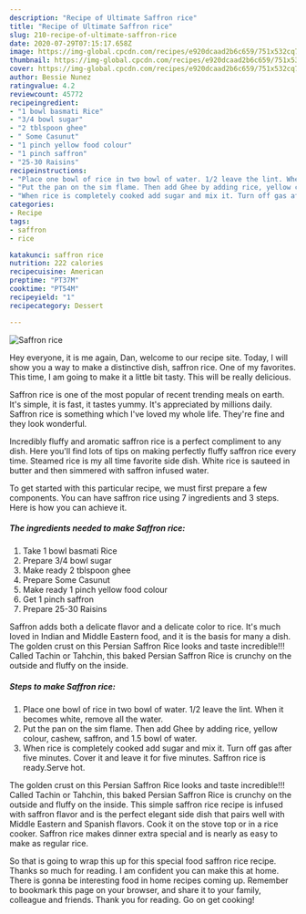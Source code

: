 ```yaml
---
description: "Recipe of Ultimate Saffron rice"
title: "Recipe of Ultimate Saffron rice"
slug: 210-recipe-of-ultimate-saffron-rice
date: 2020-07-29T07:15:17.658Z
image: https://img-global.cpcdn.com/recipes/e920dcaad2b6c659/751x532cq70/saffron-rice-recipe-main-photo.jpg
thumbnail: https://img-global.cpcdn.com/recipes/e920dcaad2b6c659/751x532cq70/saffron-rice-recipe-main-photo.jpg
cover: https://img-global.cpcdn.com/recipes/e920dcaad2b6c659/751x532cq70/saffron-rice-recipe-main-photo.jpg
author: Bessie Nunez
ratingvalue: 4.2
reviewcount: 45772
recipeingredient:
- "1 bowl basmati Rice"
- "3/4 bowl sugar"
- "2 tblspoon ghee"
- " Some Casunut"
- "1 pinch yellow food colour"
- "1 pinch saffron"
- "25-30 Raisins"
recipeinstructions:
- "Place one bowl of rice in two bowl of water. 1/2 leave the lint. When it becomes white, remove all the water."
- "Put the pan on the sim flame. Then add Ghee by adding rice, yellow colour, cashew, saffron, and 1.5 bowl of water."
- "When rice is completely cooked add sugar and mix it. Turn off gas after five minutes. Cover it and leave it for five minutes. Saffron rice is ready.Serve hot."
categories:
- Recipe
tags:
- saffron
- rice

katakunci: saffron rice 
nutrition: 222 calories
recipecuisine: American
preptime: "PT37M"
cooktime: "PT54M"
recipeyield: "1"
recipecategory: Dessert

---
```



![Saffron rice](https://img-global.cpcdn.com/recipes/e920dcaad2b6c659/751x532cq70/saffron-rice-recipe-main-photo.jpg)

Hey everyone, it is me again, Dan, welcome to our recipe site. Today, I will show you a way to make a distinctive dish, saffron rice. One of my favorites. This time, I am going to make it a little bit tasty. This will be really delicious.

Saffron rice is one of the most popular of recent trending meals on earth. It's simple, it is fast, it tastes yummy. It's appreciated by millions daily. Saffron rice is something which I've loved my whole life. They're fine and they look wonderful.

Incredibly fluffy and aromatic saffron rice is a perfect compliment to any dish. Here you&#39;ll find lots of tips on making perfectly fluffy saffron rice every time. Steamed rice is my all time favorite side dish. White rice is sauteed in butter and then simmered with saffron infused water.


To get started with this particular recipe, we must first prepare a few components. You can have saffron rice using 7 ingredients and 3 steps. Here is how you can achieve it.

<!--inarticleads1-->

##### The ingredients needed to make Saffron rice:

1. Take 1 bowl basmati Rice
1. Prepare 3/4 bowl sugar
1. Make ready 2 tblspoon ghee
1. Prepare  Some Casunut
1. Make ready 1 pinch yellow food colour
1. Get 1 pinch saffron
1. Prepare 25-30 Raisins


Saffron adds both a delicate flavor and a delicate color to rice. It&#39;s much loved in Indian and Middle Eastern food, and it is the basis for many a dish. The golden crust on this Persian Saffron Rice looks and taste incredible!!! Called Tachin or Tahchin, this baked Persian Saffron Rice is crunchy on the outside and fluffy on the inside. 

<!--inarticleads2-->

##### Steps to make Saffron rice:

1. Place one bowl of rice in two bowl of water. 1/2 leave the lint. When it becomes white, remove all the water.
1. Put the pan on the sim flame. Then add Ghee by adding rice, yellow colour, cashew, saffron, and 1.5 bowl of water.
1. When rice is completely cooked add sugar and mix it. Turn off gas after five minutes. Cover it and leave it for five minutes. Saffron rice is ready.Serve hot.


The golden crust on this Persian Saffron Rice looks and taste incredible!!! Called Tachin or Tahchin, this baked Persian Saffron Rice is crunchy on the outside and fluffy on the inside. This simple saffron rice recipe is infused with saffron flavor and is the perfect elegant side dish that pairs well with Middle Eastern and Spanish flavors. Cook it on the stove top or in a rice cooker. Saffron rice makes dinner extra special and is nearly as easy to make as regular rice. 

So that is going to wrap this up for this special food saffron rice recipe. Thanks so much for reading. I am confident you can make this at home. There is gonna be interesting food in home recipes coming up. Remember to bookmark this page on your browser, and share it to your family, colleague and friends. Thank you for reading. Go on get cooking!
